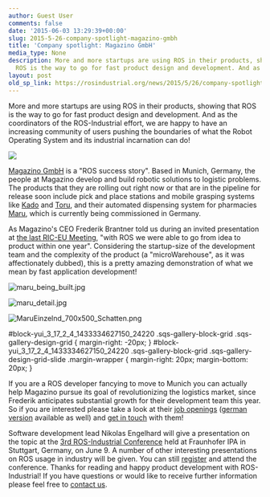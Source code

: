```yaml
---
author: Guest User
comments: false
date: '2015-06-03 13:29:39+00:00'
slug: 2015-5-26-company-spotlight-magazino-gmbh
title: 'Company spotlight: Magazino GmbH'
media_type: None
description: More and more startups are using ROS in their products, showing that
  ROS is the way to go for fast product design and development. And as the ...
layout: post
old_sp_link: https://rosindustrial.org/news/2015/5/26/company-spotlight-magazino-gmbh
---
```


More and more startups are using ROS in their products, showing that ROS is the way to go for fast product design and development. And as the coordinators of the ROS-Industrial effort, we are happy to have an increasing community of users pushing the boundaries of what the Robot Operating System and its industrial incarnation can do!

![](https://images.squarespace-cdn.com/content/v1/51df34b1e4b08840dcfd2841/1433336915373-RNGHVPP5FQZKR2O6NKWO/image-asset.jpeg)

[Magazino GmbH](http://www.magazino.eu/?lang=en) is a "ROS success story". Based in Munich, Germany, the people at Magazino develop and build robotic solutions to logistic problems. The products that they are rolling out right now or that are in the pipeline for release soon include pick and place stations and mobile grasping systems like [Kado](http://www.magazino.eu/kado/?lang=en) and [Toru](http://www.magazino.eu/toru/?lang=en), and their automated dispensing system for pharmacies [Maru](http://www.magazino.eu/apotheke/?lang=en#), which is currently being commissioned in Germany.

As Magazino's CEO Frederik Brantner told us during an invited presentation at [the last RIC-EU Meeting](http://rosindustrial.org/news/2015/5/7/ric-europe-meeting-recap), "with ROS we were able to go from idea to product within one year". Considering the startup-size of the development team and the complexity of the product (a "microWarehouse", as it was affectionately dubbed), this is a pretty amazing demonstration of what we mean by fast application development!

![maru_being_built.jpg](https://images.squarespace-cdn.com/content/v1/51df34b1e4b08840dcfd2841/1433337034514-BLW4KSQY7VM703VJFXNB/maru_being_built.jpg)

![maru_detail.jpg](https://images.squarespace-cdn.com/content/v1/51df34b1e4b08840dcfd2841/1433337042324-H93CVMOONB9MYVV81ELR/maru_detail.jpg)

![MaruEinzelnd_700x500_Schatten.png](https://images.squarespace-cdn.com/content/v1/51df34b1e4b08840dcfd2841/1433337028567-44JGGA56Q2U085MUTCQ4/MaruEinzelnd_700x500_Schatten.png)

#block-yui\_3\_17\_2\_4\_1433334627150\_24220 .sqs-gallery-block-grid .sqs-gallery-design-grid { margin-right: -20px; }
#block-yui\_3\_17\_2\_4\_1433334627150\_24220 .sqs-gallery-block-grid .sqs-gallery-design-grid-slide .margin-wrapper { margin-right: 20px; margin-bottom: 20px; }

If you are a ROS developer fancying to move to Munich you can actually help Magazino pursue its goal of revolutionizing the logistics market, since Frederik anticipates substantial growth for their development team this year. So if you are interested please take a look at their [job openings](http://www.magazino.eu/jobs-2/?lang=en) ([german version](http://www.magazino.eu/job/) available as well) and [get in touch](http://www.magazino.eu/kontakt/?lang=en) with them!

Software development lead Nikolas Engelhard will give a presentation on the topic at the [3rd ROS-Industrial Conference](http://rosindustrial.org/events/2015/6/9/ros-industrial-conference-at-fraunhofer-ipa) held at Fraunhofer IPA in Stuttgart, Germany, on June 9. A number of other interesting presentations on ROS usage in industry will be given. You can still [register](http://www.ipa.fraunhofer.de/ros_industrial.html) and attend the conference. Thanks for reading and happy product development with ROS-Industrial! If you have questions or would like to receive further information please feel free to [contact us](mailto:mirko.bordignon@ipa.fraunhofer.de).


